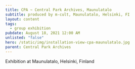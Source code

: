 ```yaml
---
title: CPA ~ Central Park Archives, Maunulatalo
subtitle: produced by m-cult, Maunulatalo, Helsinki, FI
layout: content
tags:
  - group exhibition
pubdate: August 18, 2021 12:00 AM
unlisted: "false"
hero: /static/img/installation-view-cpa-maunulatalo.jpg
parent: Central Park Archives
---
```

Exhibition at Maunulatalo, Helsinki, Finland